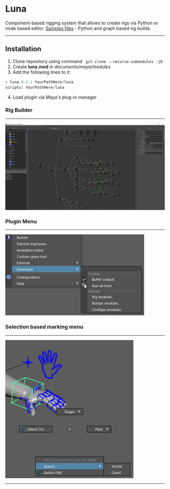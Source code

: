 # Luna
Component-based rigging system that allows to create rigs via Python or node based editor.
[Samples files](https://github.com/S0nic014/luna_sample_files) - Python and graph based rig builds.

---
## Installation
1. Clone repository using command
``` git clone --recurse-submodules -j8```
2. Create **luna.mod** in *documents/maya/modules*
3. Add the following lines to it:

```python
+ luna 0.2.1 YourPathHere/luna
scripts: YourPathHere/luna
```
4. Load plugin via Maya's plug-in manager
   

   

### Rig Builder
---
![Luna builder](docs/luna_builder.png)

### Plugin Menu
---
![Luna menu](docs/luna_menu.png)
### Selection based marking menu
---
![Luna marking menu](docs/luna_marking_menu.png)

---
